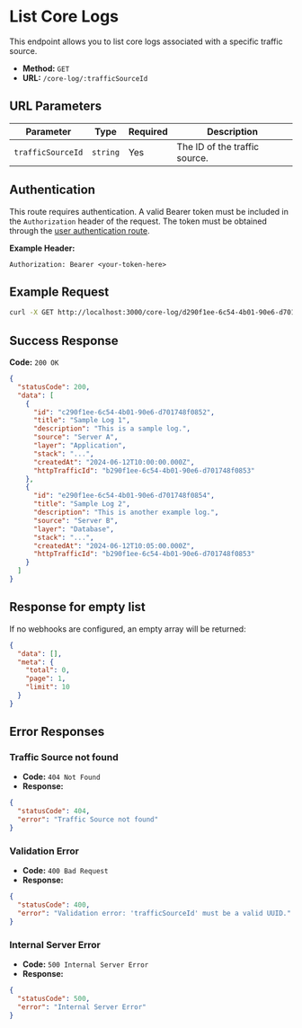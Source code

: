 # List Core Logs

This endpoint allows you to list core logs associated with a specific traffic source.

- **Method:** `GET`
- **URL:** `/core-log/:trafficSourceId`

## URL Parameters

| Parameter         | Type     | Required | Description                   |
| ----------------- | -------- | -------- | ----------------------------- |
| `trafficSourceId` | `string` | Yes      | The ID of the traffic source. |

## Authentication

This route requires authentication. A valid Bearer token must be included in the `Authorization` header of the request. The token must be obtained through the [user authentication route](/api/user/authuser/).

**Example Header:**

```
Authorization: Bearer <your-token-here>
```

## Example Request

```bash
curl -X GET http://localhost:3000/core-log/d290f1ee-6c54-4b01-90e6-d701748f0851
```

## Success Response

**Code:** `200 OK`

```json
{
  "statusCode": 200,
  "data": [
    {
      "id": "c290f1ee-6c54-4b01-90e6-d701748f0852",
      "title": "Sample Log 1",
      "description": "This is a sample log.",
      "source": "Server A",
      "layer": "Application",
      "stack": "...",
      "createdAt": "2024-06-12T10:00:00.000Z",
      "httpTrafficId": "b290f1ee-6c54-4b01-90e6-d701748f0853"
    },
    {
      "id": "e290f1ee-6c54-4b01-90e6-d701748f0854",
      "title": "Sample Log 2",
      "description": "This is another example log.",
      "source": "Server B",
      "layer": "Database",
      "stack": "...",
      "createdAt": "2024-06-12T10:05:00.000Z",
      "httpTrafficId": "b290f1ee-6c54-4b01-90e6-d701748f0853"
    }
  ]
}
```

## Response for empty list

If no webhooks are configured, an empty array will be returned:

```json
{
  "data": [],
  "meta": {
    "total": 0,
    "page": 1,
    "limit": 10
  }
}
```

## Error Responses

### Traffic Source not found

- **Code:** `404 Not Found`
- **Response:**

```json
{
  "statusCode": 404,
  "error": "Traffic Source not found"
}
```

### Validation Error

- **Code:** `400 Bad Request`
- **Response:**

```json
{
  "statusCode": 400,
  "error": "Validation error: 'trafficSourceId' must be a valid UUID."
}
```

### Internal Server Error

- **Code:** `500 Internal Server Error`
- **Response:**

```json
{
  "statusCode": 500,
  "error": "Internal Server Error"
}
```
